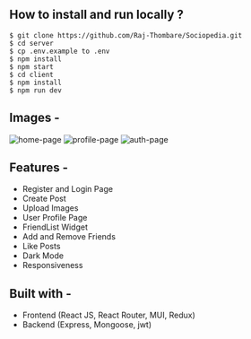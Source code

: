 ## **How to install and run locally ?**

```
$ git clone https://github.com/Raj-Thombare/Sociopedia.git
$ cd server
$ cp .env.example to .env
$ npm install
$ npm start
$ cd client
$ npm install
$ npm run dev
```

## **Images -**

![home-page](https://github.com/Raj-Thombare/Sociopedia/assets/86057670/824664dd-ea6f-4204-939a-c138ec0ed4b0)
![profile-page](https://github.com/Raj-Thombare/Sociopedia/assets/86057670/9ad1edd6-a947-46b0-aa73-88ad77c02be2)
![auth-page](https://github.com/Raj-Thombare/Sociopedia/assets/86057670/5ad4293a-1afe-411d-9dad-a805bf782b6b)

## **Features -**

- Register and Login Page
- Create Post
- Upload Images
- User Profile Page
- FriendList Widget
- Add and Remove Friends
- Like Posts
- Dark Mode
- Responsiveness

## **Built with -**

- Frontend (React JS, React Router, MUI, Redux)
- Backend (Express, Mongoose, jwt)
